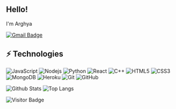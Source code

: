 ## Hello! 

I'm Arghya

[![Gmail Badge](https://img.shields.io/badge/-arghya.shubhshiv.3.14@gmail.com-c14438?style=flat-square&logo=Gmail&logoColor=white&link=mailto:arghya.shubhshiv.3.14@gmail.com)](mailto:arghya.shubhshiv.3.14@gmail.com)

## ⚡ Technologies

![JavaScript](https://img.shields.io/badge/-JavaScript-black?style=flat-square&logo=javascript)
![Nodejs](https://img.shields.io/badge/-Nodejs-black?style=flat-square&logo=Node.js)
![Python](https://img.shields.io/badge/-Python-black?style=flat-square&logo=Python)
![React](https://img.shields.io/badge/-React-black?style=flat-square&logo=react)
![C++](https://img.shields.io/badge/-C++-00599C?style=flat-square&logo=c)
![HTML5](https://img.shields.io/badge/-HTML5-E34F26?style=flat-square&logo=html5&logoColor=white)
![CSS3](https://img.shields.io/badge/-CSS3-1572B6?style=flat-square&logo=css3)
![MongoDB](https://img.shields.io/badge/-MongoDB-black?style=flat-square&logo=mongodb)
![Heroku](https://img.shields.io/badge/-Heroku-430098?style=flat-square&logo=heroku)
![Git](https://img.shields.io/badge/-Git-black?style=flat-square&logo=git)
![GitHub](https://img.shields.io/badge/-GitHub-181717?style=flat-square&logo=github)


![Github Stats](https://github-readme-stats.vercel.app/api?username=ArghyaShubhshiv&count_private=true&show_icons=true&include_all_commits=true)
![Top Langs](https://github-readme-stats.vercel.app/api/top-langs/?username=ArghyaShubhshiv&hide=TeX&layout=compact)

![Visitor Badge](https://visitor-badge.laobi.icu/badge?page_id=ArghyaShubhshiv.ArghyaShubhshiv)

